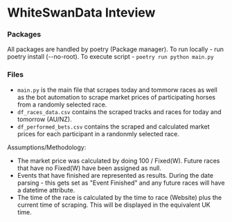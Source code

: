 # WhiteSwanData Inteview

### Packages
All packages are handled by poetry (Package manager). To run locally - run poetry install (--no-root).
To execute script - `poetry run python main.py`

### Files
- `main.py` is the main file that scrapes today and tommorw races as well as the bot automation to scrape market prices of participating horses from a randomly selected race.
- `df_races_data.csv` contains the scraped tracks and races for today and tomorrow (AU/NZ).
- `df_performed_bets.csv` contains the scraped and calculated market prices for each participant in a randonmly selected race.

Assumptions/Methodology:
- The market price was calculated by doing 100 / Fixed(W). Future races that have no Fixed(W) have been assigned as null.
- Events that have finished are represented as results. During the date parsing - this gets set as "Event Finished" and any future races will have a datetime attribute.
- The time of the race is calculated by the time to race (Website) plus the current time of scraping. This will be displayed in the equivalent UK time.






